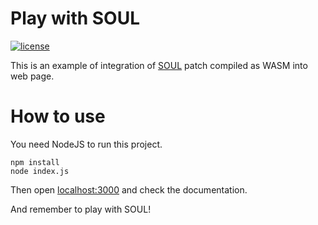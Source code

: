 # Play with SOUL
[![license](https://img.shields.io/badge/license-MIT-blue.svg)](LICENSE)

This is an example of integration of [SOUL](https://soul.dev/) patch compiled as WASM into web page.

# How to use

You need NodeJS to run this project.

```
npm install
node index.js
``` 

Then open [localhost:3000](http://localhost:3000/) and check the documentation.

And remember to play with SOUL!
